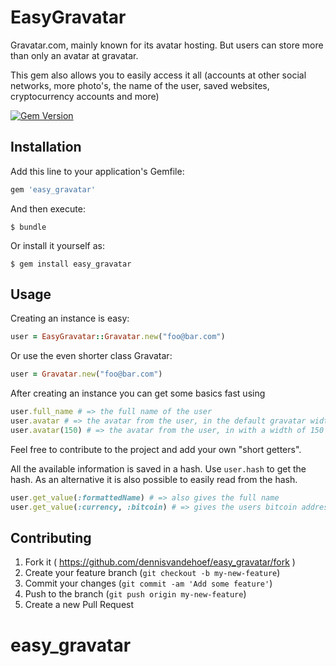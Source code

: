 # EasyGravatar

Gravatar.com, mainly known for its avatar hosting. But users can store more than only an avatar at gravatar.

This gem also allows you to easily access it all (accounts at other social networks, more photo's, the name of the user, saved websites, cryptocurrency accounts and more)

[![Gem Version](https://badge.fury.io/rb/easy_gravatar.svg)](http://badge.fury.io/rb/easy_gravatar)

## Installation

Add this line to your application's Gemfile:

```ruby
gem 'easy_gravatar'
```

And then execute:

    $ bundle

Or install it yourself as:

    $ gem install easy_gravatar

## Usage

Creating an instance is easy:
```ruby
user = EasyGravatar::Gravatar.new("foo@bar.com")
```

Or use the even shorter class Gravatar:
```ruby
user = Gravatar.new("foo@bar.com")
```

After creating an instance you can get some basics fast using
```ruby
user.full_name # => the full name of the user
user.avatar # => the avatar from the user, in the default gravatar width of 80 pixels
user.avatar(150) # => the avatar from the user, in with a width of 150 pixels
```
Feel free to contribute to the project and add your own "short getters".

All the available information is saved in a hash. Use `user.hash` to get the hash. As an alternative it is also possible to easily read from the hash.
```ruby
user.get_value(:formattedName) # => also gives the full name
user.get_value(:currency, :bitcoin) # => gives the users bitcoin address
```

## Contributing

1. Fork it ( https://github.com/dennisvandehoef/easy_gravatar/fork )
2. Create your feature branch (`git checkout -b my-new-feature`)
3. Commit your changes (`git commit -am 'Add some feature'`)
4. Push to the branch (`git push origin my-new-feature`)
5. Create a new Pull Request
# easy_gravatar
